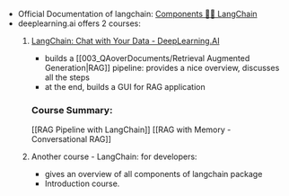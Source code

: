 - Official Documentation of langchain: [Components 🦜️🔗 LangChain](https://python.langchain.com/v0.2/docs/integrations/components/) 
- deeplearning.ai offers 2 courses:
	1. [LangChain: Chat with Your Data - DeepLearning.AI](https://learn.deeplearning.ai/courses/langchain-chat-with-your-data/lesson/1/introduction) 
		- builds a [[003_QAoverDocuments/Retrieval Augmented Generation|RAG]] pipeline:  provides a nice overview, discusses all the steps 
		- at the end, builds a GUI for RAG application
		### Course Summary:
		[[RAG Pipeline with LangChain]]
		[[RAG with Memory - Conversational RAG]]

	2. Another course - LangChain: for developers: 
		- gives an overview of all components of langchain package 
		- Introduction course. 
		
